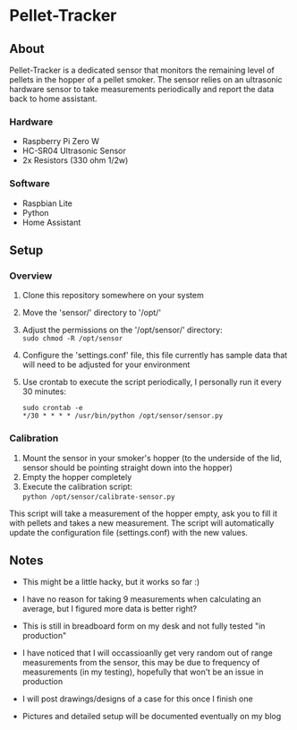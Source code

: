 # Pellet-Tracker     

## About      
Pellet-Tracker is a dedicated sensor that monitors the remaining level of pellets in the hopper of a pellet smoker.  The sensor relies on an ultrasonic hardware sensor to take measurements periodically and report the data back to home assistant.     


### Hardware     
- Raspberry Pi Zero W
- HC-SR04 Ultrasonic Sensor
- 2x Resistors (330 ohm 1/2w)     


### Software     
- Raspbian Lite
- Python     
- Home Assistant     



## Setup     

### Overview
1. Clone this repository somewhere on your system     
2. Move the 'sensor/' directory to '/opt/'     
3. Adjust the permissions on the '/opt/sensor/' directory:     
      `sudo chmod -R /opt/sensor`     
4. Configure the 'settings.conf' file, this file currently has sample data that will need to be adjusted for your environment     
5. Use crontab to execute the script periodically, I personally run it every 30 minutes:     

      `sudo crontab -e`          
      `*/30 * * * * /usr/bin/python /opt/sensor/sensor.py`     


### Calibration     
1. Mount the sensor in your smoker's hopper (to the underside of the lid, sensor should be pointing straight down into the hopper)     
2. Empty the hopper completely     
3. Execute the calibration script:     
      `python /opt/sensor/calibrate-sensor.py`     

This script will take a measurement of the hopper empty, ask you to fill it with pellets and takes a new measurement. The script will automatically update the configuration file (settings.conf) with the new values. 
     
          


## Notes     
- This might be a little hacky, but it works so far :)     
- I have no reason for taking 9 measurements when calculating an average, but I figured more data is better right?     

- This is still in breadboard form on my desk and not fully tested "in production"     
- I have noticed that I will occassioanlly get very random out of range measurements from the sensor, this may be due to frequency of measurements (in my testing), hopefully that won't be an issue in production     
- I will post drawings/designs of a case for this once I finish one     
- Pictures and detailed setup will be documented eventually on my blog